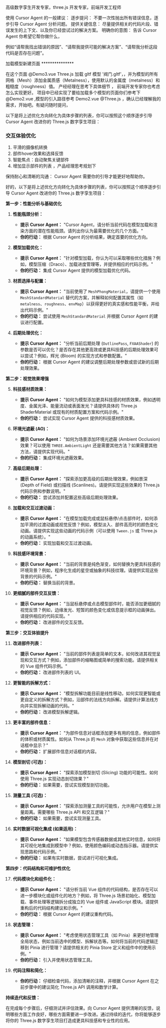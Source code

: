 高级数字孪生开发专家，three.js 开发专家，前端开发工程师

使用 Cursor Agent 的一般建议：
逐步提问： 不要一次性抛出所有错误信息，逐步引导 Cursor Agent 分析问题。
提供关键信息： 尽量提供相关的代码片段、错误发生的上下文、以及你已经尝试过的解决方案。
明确你的意图： 告诉 Cursor Agent 你希望它帮你做什么，



例如“请帮我找出错误的原因”、“请帮我提供可能的解决方案”、“请帮我分析这段代码是否存在问题”。







 加载模型新建页面 ***************

 在这个页面 @Demo3.vue   Three.js 加载 gltf 模型 '阀门.gltf'，，并为模型的所有网格（Mesh）添加金属质感（Metalness），使用默认的金属度（metalness）和粗糙度（roughness）值。 产经经理在思考下具体细节 ， 前端开发专家你也考虑怎么实现更好。  项目中已经实现了要给加载多个模型的页面你们参考下 @Demo2.vue ,模型的引入路径参考 Demo2.vue  @Three.js  ，确认已经理解我的需求，开始吧。有疑问随时提问，



  以下是将上述优化方向转化为具体步骤的列表，你可以按照这个顺序逐步引导 Cursor Agent 改进你的 Three.js 数字孪生项目：
### 交互体验优化
1. 平滑的摄像机转换
2. 部件hover效果和选择反馈
3. 智能焦点：自动聚焦关键部件
4. 增加显示部件的列表 ，产品经理思考规划下

 










保持耐心和清晰的沟通： Cursor Agent 需要你的引导才能更好地帮助你。



好的，以下是将上述优化方向转化为具体步骤的列表，你可以按照这个顺序逐步引导 Cursor Agent 改进你的 Three.js 数字孪生项目：

**第一步：性能分析与基础优化**

1.  **性能瓶颈分析：**
    * **提示 Cursor Agent：** "Cursor Agent，请分析当前代码在模型加载和渲染方面的潜在性能瓶颈。请列出你认为最需要优化的几个方面。"
    * **你的行动：** 根据 Cursor Agent 的分析结果，确定首要的优化方向。

2.  **模型加载优化：**
    * **提示 Cursor Agent：** "针对模型加载，你认为可以采取哪些优化措施？例如，模型压缩（Draco）、加载进度管理等，并提供相应的代码示例。"
    * **你的行动：** 集成 Cursor Agent 提供的模型加载优化代码。

3.  **材质选择与配置：**
    * **提示 Cursor Agent：** "当前使用了 `MeshPhongMaterial`，请提供一个使用 `MeshStandardMaterial` 替代的方案，并解释如何配置其属性（如 `metalness`、`roughness`、`envMap`）以获得更好的真实感和性能平衡，并给出代码示例。"
    * **你的行动：** 尝试使用 `MeshStandardMaterial` 并根据 Cursor Agent 的建议进行配置。

4.  **后期处理优化：**
    * **提示 Cursor Agent：** "分析当前后期处理 (`OutlinePass`, `FXAAShader`) 的参数是否可以优化？是否存在其他更高效或更具科技感的后期处理效果可以尝试？例如，辉光 (Bloom) 的实现方式和参数配置。"
    * **你的行动：** 根据 Cursor Agent 的建议调整后期处理参数或尝试新的后期处理效果。

**第二步：视觉效果增强**

5.  **科技感材质效果：**
    * **提示 Cursor Agent：** "如何为模型添加更具科技感的材质效果，例如透明度、金属光泽、能量流动或表面发光？请提供具体的 Three.js ShaderMaterial 或现有的材质配置方案和代码示例。"
    * **你的行动：** 尝试实现 Cursor Agent 提供的科技感材质效果。

6.  **环境光遮蔽 (AO)：**
    * **提示 Cursor Agent：** "如何为场景添加环境光遮蔽 (Ambient Occlusion) 效果？可以使用 `THREE.AmbientLight` 还是需要其他方法？如果需要其他方法，请提供实现代码。"
    * **你的行动：** 集成环境光遮蔽效果。

7.  **高级后期处理：**
    * **提示 Cursor Agent：** "探索添加更高级的后期处理效果，例如景深 (Depth of Field) 或扫描线 (Scanlines)。请提供实现这些效果的 Three.js 代码示例和参数说明。"
    * **你的行动：** 尝试添加并配置这些高级后期处理效果。

8.  **加载和交互过渡动画：**
    * **提示 Cursor Agent：** "在模型加载完成或鼠标悬停/点击部件时，如何添加平滑的过渡动画或视觉反馈？例如，模型淡入、部件高亮时的颜色变化动画。请提供实现这些动画的代码示例（可以使用 `Tween.js` 或 Three.js 的动画系统）。"
    * **你的行动：** 实现加载和交互过渡动画。

9.  **科技感环境背景：**
    * **提示 Cursor Agent：** "当前的背景是纯色渐变，如何替换为更具科技感的环境背景？例如，程序化生成的星空或抽象的科技纹理。请提供实现这些背景的代码示例。"
    * **你的行动：** 替换当前的背景。

10. **更细腻的部件交互反馈：**
    * **提示 Cursor Agent：** "当鼠标悬停或点击模型部件时，能否添加更细腻的视觉反馈？例如，边缘发光、短暂的颜色变化或信息提示框的动画弹出。请提供相应的代码实现。"
    * **你的行动：** 改进部件的交互反馈。

**第三步：交互体验提升**

11. **改进部件列表：**
    * **提示 Cursor Agent：** "当前的部件列表是简单的文本，如何改进其视觉呈现和交互方式？例如，添加部件的缩略图或简单的搜索功能。请提供相关的 Vue 组件代码示例。"
    * **你的行动：** 改进部件列表的 UI。

12. **更智能的拆解方式：**
    * **提示 Cursor Agent：** "模型拆解功能目前是线性移动，如何实现更智能或更自定义的拆解方式？例如，沿部件的法线方向拆解。请提供计算法线方向并实现拆解动画的代码。"
    * **你的行动：** 改进模型拆解逻辑。

13. **更丰富的部件信息：**
    * **提示 Cursor Agent：** "为部件信息对话框添加更多有用的信息，例如部件的体积或材质属性。如何从 Three.js 的 `Mesh` 对象中获取这些信息并在对话框中显示？"
    * **你的行动：** 扩展部件信息对话框的内容。

14. **模型剖切 (可选)：**
    * **提示 Cursor Agent：** "探索添加模型剖切 (Slicing) 功能的可能性。如何使用 Three.js 实现动态剖切效果？"
    * **你的行动：** 如果需要，尝试实现模型剖切功能。

15. **测量工具 (可选)：**
    * **提示 Cursor Agent：** "探索添加测量工具的可能性，允许用户在模型上测量距离。需要哪些 Three.js API 和交互逻辑？"
    * **你的行动：** 如果需要，尝试实现测量工具。

16. **实时数据可视化集成 (如果适用)：**
    * **提示 Cursor Agent：** "如果模型包含传感器数据或其他实时信息，如何将其可视化地集成到模型中？例如，使用颜色编码或动态指示器。请提供实现思路和代码示例。"
    * **你的行动：** 如果有实时数据，尝试进行可视化集成。

**第四步：代码结构和可维护性优化**

17. **代码模块化和组件化：**
    * **提示 Cursor Agent：** "请分析当前 Vue 组件的代码结构，是否存在可以进一步模块化或组件化的地方？例如，将 Three.js 场景初始化、模型加载、事件处理等逻辑拆分成独立的 Vue 组件或 JavaScript 模块。请提供重构后的代码结构建议和示例。"
    * **你的行动：** 根据 Cursor Agent 的建议重构代码。

18. **状态管理：**
    * **提示 Cursor Agent：** "考虑使用状态管理工具（如 Pinia）来更好地管理全局状态，例如当前选中的模型、拆解状态等。如何将当前的代码逻辑迁移到 Pinia 进行管理？请提供相关的 Pinia Store 定义和组件中的使用示例。"
    * **你的行动：** 引入并使用状态管理工具。

19. **代码注释和简化：**
    * **你的行动：** 仔细检查代码，添加清晰的注释，并根据 Cursor Agent 在之前步骤中的建议简化 Three.js API 调用和数学计算。

**持续迭代和反馈：**

在完成每个步骤后，仔细测试并评估效果。向 Cursor Agent 提供清晰的反馈，说明哪些方面工作良好，哪些方面需要进一步改进。通过持续的迭代，你将能够逐步将你的 Three.js 数字孪生项目打造成更具科技感和专业性的应用。